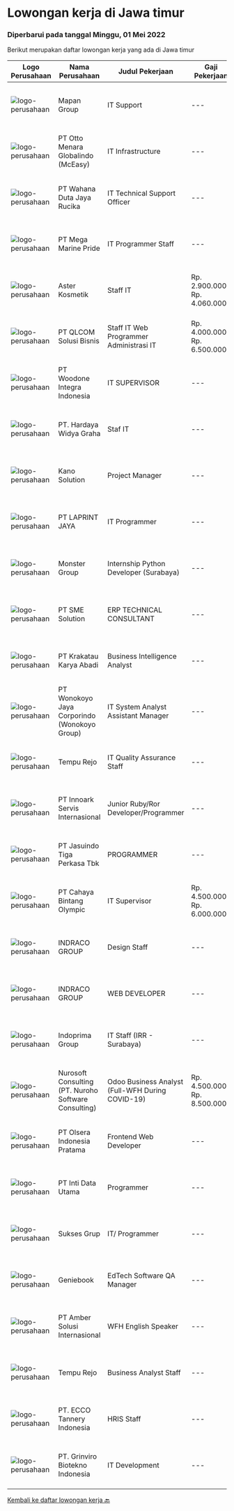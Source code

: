 
  # Lowongan kerja di Jawa timur

  ### Diperbarui pada tanggal Minggu, 01 Mei 2022

  Berikut merupakan daftar lowongan kerja yang ada di Jawa timur

  |Logo Perusahaan | Nama Perusahaan | Judul Pekerjaan | Gaji Pekerjaan | Lokasi | Deskripsi | Tanggal diunggah | Pranala |
  | -------------- | --------------- | --------------- | --------- | --------- | -------------- | ------- | ----------- |
  |![logo-perusahaan](https://image-service-cdn.seek.com.au/470a7d61d5a3399f6ba34f865cbcf7a9dc2e3fc5/ee4dce1061f3f616224767ad58cb2fc751b8d2dc)|Mapan Group|IT Support|---|Jawa Timur|Deskripsi Pekerjaan Menyelesaikan permasalahan peralatan, aplikasi dan jaringan komputer dan jaringan Outlet, serta memastikan hardware dan software...|Jumat, 29 April 2022|https://www.jobstreet.co.id/id/job/it-support-3870733?token=0~909e68b8-2f22-44b1-ac5f-06a72fab48a7&sectionRank=1&jobId=jobstreet-id-job-3870733|
|![logo-perusahaan](https://image-service-cdn.seek.com.au/f315f0c605a36ea3a033e6abb5c67515d4b00ff5/ee4dce1061f3f616224767ad58cb2fc751b8d2dc)|PT Otto Menara Globalindo (McEasy)|IT Infrastructure|---|Jakarta Raya|Merancang, mengawasi, dan berpartisipasi dalam penerapan teknologi dan platform yang mendukung infrastruktur data. Membuat desain dari infrastruktur...|Kamis, 28 April 2022|https://www.jobstreet.co.id/id/job/it-infrastructure-3869947?token=0~909e68b8-2f22-44b1-ac5f-06a72fab48a7&sectionRank=2&jobId=jobstreet-id-job-3869947|
|![logo-perusahaan](https://image-service-cdn.seek.com.au/6817c8a3c444c1e13a676752a3dfc726d47c4332/ee4dce1061f3f616224767ad58cb2fc751b8d2dc)|PT Wahana Duta Jaya Rucika|IT Technical Support Officer|---|Jawa Timur|Bertindak sebagai 1st level support untuk layanan IT yang digunakan. Memeriksa dan memastikan komputer (PC &amp; Laptop), temasuk Operating System dan...|Jumat, 29 April 2022|https://www.jobstreet.co.id/id/job/it-technical-support-officer-3870302?token=0~909e68b8-2f22-44b1-ac5f-06a72fab48a7&sectionRank=3&jobId=jobstreet-id-job-3870302|
|![logo-perusahaan](https://image-service-cdn.seek.com.au/c2d1b10e65f5a153629011d5886a8b3d0e1913fb/ee4dce1061f3f616224767ad58cb2fc751b8d2dc)|PT Mega Marine Pride|IT Programmer Staff|---|Pasuruan|Tugas Pokok Membuat aplikasi inhouse yang dibutuhkan perusahaan Mengelola dan mengembangkan aplikasi yang saat ini sudah digunakan di perusahaan...|Sabtu, 30 April 2022|https://www.jobstreet.co.id/id/job/it-programmer-staff-3863189?token=0~909e68b8-2f22-44b1-ac5f-06a72fab48a7&sectionRank=4&jobId=jobstreet-id-job-3863189|
|![logo-perusahaan](https://image-service-cdn.seek.com.au/300a720725eede7b3f17e0a1dfd9cbd42dec362a/ee4dce1061f3f616224767ad58cb2fc751b8d2dc)|Aster Kosmetik|Staff IT|Rp. 2.900.000-Rp. 4.060.000|Malang|Kualifikasi :1. Usia Maksimal 30 tahun2. Pendidikan minimal SMA / D3 (Jurusan sistem informasi &amp; sejenis)3. Menguasai bahasa pemrograman4....|Kamis, 28 April 2022|https://www.jobstreet.co.id/id/job/staff-it-3869282?token=0~909e68b8-2f22-44b1-ac5f-06a72fab48a7&sectionRank=5&jobId=jobstreet-id-job-3869282|
|![logo-perusahaan](https://image-service-cdn.seek.com.au/4a1b46d1f1768168a4b76fea2aa31ff3898de406/ee4dce1061f3f616224767ad58cb2fc751b8d2dc)|PT QLCOM Solusi Bisnis|Staff IT  Web Programmer  Administrasi IT|Rp. 4.000.000-Rp. 6.500.000|Surabaya|Butuh Cepat dan Urgent, Divisi IT Perusahaan yang sedang berkembang pesat, untuk posisi Staff, Programmer, Admin, Bulan Mei 2022 Wawancara Final :Usia...|Jumat, 29 April 2022|https://www.jobstreet.co.id/id/job/staff-it-web-programmer-administrasi-it-3870867?token=0~909e68b8-2f22-44b1-ac5f-06a72fab48a7&sectionRank=6&jobId=jobstreet-id-job-3870867|
|![logo-perusahaan](https://image-service-cdn.seek.com.au/f667e59bbb92a32bb68aca7e49a942d05f0ed5c1/ee4dce1061f3f616224767ad58cb2fc751b8d2dc)|PT Woodone Integra Indonesia|IT SUPERVISOR|---|Sidoarjo|Maksimal Usia 35 Tahun Pendidikan Minimal S1 dibidang IT Minimal memiliki 2 tahun pengalaman kerja di bidang yang sama Menguasai Fullstack Software...|Kamis, 28 April 2022|https://www.jobstreet.co.id/id/job/it-supervisor-3854805?token=0~909e68b8-2f22-44b1-ac5f-06a72fab48a7&sectionRank=7&jobId=jobstreet-id-job-3854805|
|![logo-perusahaan](https://image-service-cdn.seek.com.au/159d40e7f932f047b23f5ee614d8f1d6fa7b3b89/ee4dce1061f3f616224767ad58cb2fc751b8d2dc)|PT. Hardaya Widya Graha|Staf IT|---|Surabaya|Usia maksimal 28 tahun Minimal S1 Teknik Informatika Menguasai Bahasa Inggris Pengalaman minimal 1 tahun sebagai Staf IT / IT Support Mampu membuat...|Rabu, 27 April 2022|https://www.jobstreet.co.id/id/job/staf-it-3868360?token=0~909e68b8-2f22-44b1-ac5f-06a72fab48a7&sectionRank=8&jobId=jobstreet-id-job-3868360|
|![logo-perusahaan](https://image-service-cdn.seek.com.au/0d441213aa30fbf6c9ec994046549ef023d9fa61/ee4dce1061f3f616224767ad58cb2fc751b8d2dc)|Kano Solution|Project Manager|---|Jawa Timur|Project ManagerDeskripsi Pekerjaan Membuat rencana pengerjaan proyek dan mendefinisikan WBS dari proyek Memimpin pelaksanaan proyek dan menjaga...|Sabtu, 30 April 2022|https://www.jobstreet.co.id/id/job/project-manager-3862896?token=0~909e68b8-2f22-44b1-ac5f-06a72fab48a7&sectionRank=9&jobId=jobstreet-id-job-3862896|
|![logo-perusahaan](https://image-service-cdn.seek.com.au/c6eb851c510b1ca15604b0cb65e76d4913f5c1b1/ee4dce1061f3f616224767ad58cb2fc751b8d2dc)|PT LAPRINT JAYA|IT Programmer|---|Surabaya|Membuat aplikasi Web/ Mobile baik offline maupun online untuk segala keperluan perkantoran Melakukan percobaan menjalankan program dan aplikasi...|Kamis, 28 April 2022|https://www.jobstreet.co.id/id/job/it-programmer-3854164?token=0~909e68b8-2f22-44b1-ac5f-06a72fab48a7&sectionRank=10&jobId=jobstreet-id-job-3854164|
|![logo-perusahaan](https://image-service-cdn.seek.com.au/fde7c35858fa549271ce89711d09acc66907aecf/ee4dce1061f3f616224767ad58cb2fc751b8d2dc)|Monster Group|Internship Python Developer (Surabaya)|---|Surabaya|Jobs Description : Design, develop, test, and implement new software solutions Development support systems and systems diagnose and correct errors...|Sabtu, 30 April 2022|https://www.jobstreet.co.id/id/job/internship-python-developer-surabaya-3862222?token=0~909e68b8-2f22-44b1-ac5f-06a72fab48a7&sectionRank=11&jobId=jobstreet-id-job-3862222|
|![logo-perusahaan](https://image-service-cdn.seek.com.au/f0cc6ba1828627c44076452213cbe473e760a860/ee4dce1061f3f616224767ad58cb2fc751b8d2dc)|PT SME Solution|ERP TECHNICAL CONSULTANT|---|Surabaya|REQUIREMENT : Will be based in Semarang (SMG), or Surabaya (SBY) Bachelor Degree (S1) from reputable university majoring in: Informatics Engineering /...|Jumat, 29 April 2022|https://www.jobstreet.co.id/id/job/erp-technical-consultant-3861033?token=0~909e68b8-2f22-44b1-ac5f-06a72fab48a7&sectionRank=12&jobId=jobstreet-id-job-3861033|
|![logo-perusahaan](https://image-service-cdn.seek.com.au/b2d1f3ffed82713bb6c2c91fa675bbfd0cfb2ac6/ee4dce1061f3f616224767ad58cb2fc751b8d2dc)|PT Krakatau Karya Abadi|Business Intelligence Analyst|---|Surabaya|Business Intelligence Analyst Surabaya, IndonesiaAbout SuperWe are a group of business enthusiasts, scientists, communicators, designers, productive...|Jumat, 29 April 2022|https://www.jobstreet.co.id/id/job/business-intelligence-analyst-3856467?token=0~909e68b8-2f22-44b1-ac5f-06a72fab48a7&sectionRank=13&jobId=jobstreet-id-job-3856467|
|![logo-perusahaan](https://image-service-cdn.seek.com.au/d7d6519ff0ea41880103e5a0bad98dd126d6a4bd/ee4dce1061f3f616224767ad58cb2fc751b8d2dc)|PT Wonokoyo Jaya Corporindo (Wonokoyo Group)|IT System Analyst Assistant Manager|---|Surabaya|Mengelola teknologi informasi dan sistem komputer Memastikan kesiapan dan ketersediaan sistem komputer / aplikasi dalam lingkungan perusahaan Membuat...|Rabu, 27 April 2022|https://www.jobstreet.co.id/id/job/it-system-analyst-assistant-manager-3868677?token=0~909e68b8-2f22-44b1-ac5f-06a72fab48a7&sectionRank=14&jobId=jobstreet-id-job-3868677|
|![logo-perusahaan](https://image-service-cdn.seek.com.au/8932e17cb34d89f6929d34387320dc9282a595ab/ee4dce1061f3f616224767ad58cb2fc751b8d2dc)|Tempu Rejo|IT Quality Assurance Staff|---|Jember|Job Descriptions: Meet deadlines by breaking up the development process into attainable testing goals and relaying any issues back to the development...|Jumat, 29 April 2022|https://www.jobstreet.co.id/id/job/it-quality-assurance-staff-3855379?token=0~909e68b8-2f22-44b1-ac5f-06a72fab48a7&sectionRank=15&jobId=jobstreet-id-job-3855379|
|![logo-perusahaan](https://image-service-cdn.seek.com.au/5f8b109dba2d1bd12e0f98858b63c67a0c0b684e/ee4dce1061f3f616224767ad58cb2fc751b8d2dc)|PT Innoark Servis Internasional|Junior Ruby/Ror Developer/Programmer|---|Batam|Responsibilities: - Working on project-based requirements- Providing solution for issues-Work with the technical and product team to develop company...|Jumat, 29 April 2022|https://www.jobstreet.co.id/id/job/junior-ruby-ror-developer-programmer-3870654?token=0~909e68b8-2f22-44b1-ac5f-06a72fab48a7&sectionRank=16&jobId=jobstreet-id-job-3870654|
|![logo-perusahaan](https://image-service-cdn.seek.com.au/f9cd043f1011fee386470591649d3e30b502df59/ee4dce1061f3f616224767ad58cb2fc751b8d2dc)|PT Jasuindo Tiga Perkasa Tbk|PROGRAMMER|---|Sidoarjo|Kualifikasi : Pendidikan minimal S1 Teknik Informatika/Sistem Informasi/Ilmu  Komputer/Teknik Komputer...|Kamis, 28 April 2022|https://www.jobstreet.co.id/id/job/programmer-3860332?token=0~909e68b8-2f22-44b1-ac5f-06a72fab48a7&sectionRank=17&jobId=jobstreet-id-job-3860332|
|![logo-perusahaan](https://image-service-cdn.seek.com.au/09294ae3a523b15296375a776c66783ebf066b0b/ee4dce1061f3f616224767ad58cb2fc751b8d2dc)|PT Cahaya Bintang Olympic|IT Supervisor|Rp. 4.500.000-Rp. 6.000.000|Jawa Timur|Deskripsi PekerjaanKualifikasi : Maksimal Usia 35 Tahun Pendidikan Minimal S1 Teknik Informatika Berpengalaman di posisi yang sama minimal 3 Tahun...|Selasa, 26 April 2022|https://www.jobstreet.co.id/id/job/it-supervisor-3866672?token=0~909e68b8-2f22-44b1-ac5f-06a72fab48a7&sectionRank=18&jobId=jobstreet-id-job-3866672|
|![logo-perusahaan](https://image-service-cdn.seek.com.au/86fd82651f5c9f8351952075fcacc6d47d7f8db4/ee4dce1061f3f616224767ad58cb2fc751b8d2dc)|INDRACO GROUP|Design Staff|---|Surabaya|Membuat desain Artwork Packaging Carton Box. Membuat Motion graphic. Menyiapkan segala material untuk diimpretasikan ke dalam bentuk visual....|Sabtu, 30 April 2022|https://www.jobstreet.co.id/id/job/design-staff-3862174?token=0~909e68b8-2f22-44b1-ac5f-06a72fab48a7&sectionRank=19&jobId=jobstreet-id-job-3862174|
|![logo-perusahaan](https://image-service-cdn.seek.com.au/86fd82651f5c9f8351952075fcacc6d47d7f8db4/ee4dce1061f3f616224767ad58cb2fc751b8d2dc)|INDRACO GROUP|WEB DEVELOPER|---|Surabaya|KUALIFIKASI: Usia Maksimal 40 tahun Pengalaman minimal 2 tahun Minimal lulusan S1 Menguasai/familiar dengan PHP, MySQL, HTML, CSS, Photoshop, Corel,...|Kamis, 28 April 2022|https://www.jobstreet.co.id/id/job/web-developer-3869394?token=0~909e68b8-2f22-44b1-ac5f-06a72fab48a7&sectionRank=20&jobId=jobstreet-id-job-3869394|
|![logo-perusahaan](https://image-service-cdn.seek.com.au/98db6d222e30b3390f5b0f1a69701ee0a17b6b20/ee4dce1061f3f616224767ad58cb2fc751b8d2dc)|Indoprima Group|IT Staff (IRR - Surabaya)|---|Surabaya|Requirement : Maximum 30 years old At least had Associate Degree or Bachelor Degree in IT/Technical Information with GPA minimum. 3,00 from reputable...|Rabu, 27 April 2022|https://www.jobstreet.co.id/id/job/it-staff-irr-surabaya-3867846?token=0~909e68b8-2f22-44b1-ac5f-06a72fab48a7&sectionRank=21&jobId=jobstreet-id-job-3867846|
|![logo-perusahaan](https://image-service-cdn.seek.com.au/80d9f9357b1a2e56b4a86927c47c40f644df9ce9/ee4dce1061f3f616224767ad58cb2fc751b8d2dc)|Nurosoft Consulting (PT. Nuroho Software Consulting)|Odoo Business Analyst (Full-WFH During COVID-19)|Rp. 4.500.000-Rp. 8.500.000|Surabaya|Responsibilities Analyze customer business processes, write specifications, and suggest solutions Implement the agreed solutions Write test cases and...|Jumat, 29 April 2022|https://www.jobstreet.co.id/id/job/odoo-business-analyst-full-wfh-during-covid-19-3856662?token=0~909e68b8-2f22-44b1-ac5f-06a72fab48a7&sectionRank=22&jobId=jobstreet-id-job-3856662|
|![logo-perusahaan](https://image-service-cdn.seek.com.au/90e9bb2e5bcac40b68d491aafb34203d371349a1/ee4dce1061f3f616224767ad58cb2fc751b8d2dc)|PT Olsera Indonesia Pratama|Frontend Web Developer|---|Jakarta Raya|Responsibilities: Development in an AGILE environment Create good product with accessibility and security compliance Create good product with...|Kamis, 28 April 2022|https://www.jobstreet.co.id/id/job/frontend-web-developer-3854349?token=0~909e68b8-2f22-44b1-ac5f-06a72fab48a7&sectionRank=23&jobId=jobstreet-id-job-3854349|
|![logo-perusahaan](https://image-service-cdn.seek.com.au/2af8b146c853b9c417946dab68ed8a8b2cdb93d9/ee4dce1061f3f616224767ad58cb2fc751b8d2dc)|PT Inti Data Utama|Programmer|---|Surabaya|General Requirements: Graduated minimum (D3/S1) from engineering or business discipline such as Software Engineering/ Information Systems/ Computer...|Kamis, 28 April 2022|https://www.jobstreet.co.id/id/job/programmer-3869741?token=0~909e68b8-2f22-44b1-ac5f-06a72fab48a7&sectionRank=24&jobId=jobstreet-id-job-3869741|
|![logo-perusahaan](https://image-service-cdn.seek.com.au/90188e42b2273f8fb48267e70fee1130776c71d5/ee4dce1061f3f616224767ad58cb2fc751b8d2dc)|Sukses Grup|IT/ Programmer|---|Surabaya|Kualifikasi : Pendidikan minimal S1 Informatika Komputer Sistem Informasi Menguasai bahasa pemograman minimal PHP dan MySQL Disiplin,Teliti dan...|Selasa, 26 April 2022|https://www.jobstreet.co.id/id/job/it-programmer-3867152?token=0~909e68b8-2f22-44b1-ac5f-06a72fab48a7&sectionRank=25&jobId=jobstreet-id-job-3867152|
|![logo-perusahaan](https://image-service-cdn.seek.com.au/13804b394dc9a5ab5665090f631e1e655e021f78/ee4dce1061f3f616224767ad58cb2fc751b8d2dc)|Geniebook|EdTech Software QA Manager|---|Surabaya|Loved by over 150,000 users, Geniebook is a powerful suite of online learning products designed to help students accelerate their academic performance...|Jumat, 29 April 2022|https://www.jobstreet.co.id/id/job/edtech-software-qa-manager-9432764/origin/sg?token=0~909e68b8-2f22-44b1-ac5f-06a72fab48a7&sectionRank=26&jobId=jobstreet-sg-job-9432764|
|![logo-perusahaan](https://i.ibb.co/sqvTCh9/112815900-stock-vector-no-image-available-icon-flat-vector.webp)|PT Amber Solusi Internasional|WFH English Speaker|---|Jakarta Raya|Working hour starting 8 PM - 5 AM WIB (starts in evening)Will be supporting USA based companyWorking days and national holidays are following USA...|Kamis, 28 April 2022|https://www.jobstreet.co.id/id/job/wfh-english-speaker-3869260?token=0~909e68b8-2f22-44b1-ac5f-06a72fab48a7&sectionRank=27&jobId=jobstreet-id-job-3869260|
|![logo-perusahaan](https://image-service-cdn.seek.com.au/cdae606750abf7f63dde4fcda17d666d498d2469/ee4dce1061f3f616224767ad58cb2fc751b8d2dc)|Tempu Rejo|Business Analyst Staff|---|Jember|Job Descriptions: Handle user requests by collecting detailed user requirements, analyzing the requirements, and can give proposed solutions. Conduct...|Jumat, 29 April 2022|https://www.jobstreet.co.id/id/job/business-analyst-staff-3856238?token=0~909e68b8-2f22-44b1-ac5f-06a72fab48a7&sectionRank=28&jobId=jobstreet-id-job-3856238|
|![logo-perusahaan](https://image-service-cdn.seek.com.au/76a52d9198d4050a297ca8891ab66ae54d0f06c3/ee4dce1061f3f616224767ad58cb2fc751b8d2dc)|PT. ECCO Tannery Indonesia|HRIS Staff|---|Jawa Timur|Responsibilities : To ensure proper and accurate maintenance of the company’s Employee Master Data Information in SAP System. Prepare monthly...|Kamis, 28 April 2022|https://www.jobstreet.co.id/id/job/hris-staff-3869144?token=0~909e68b8-2f22-44b1-ac5f-06a72fab48a7&sectionRank=29&jobId=jobstreet-id-job-3869144|
|![logo-perusahaan](https://image-service-cdn.seek.com.au/62ebe6f282d626efda93baa9353fe3d61c7843dd/ee4dce1061f3f616224767ad58cb2fc751b8d2dc)|PT. Grinviro Biotekno Indonesia|IT Development|---|Jakarta Raya|Deskripsi Pekerjaan : Membuat dan mendesign program sesuai kebutuhan perusahaan Melakukan perubahan program sesuai perkembangan dan kebutuhan...|Selasa, 26 April 2022|https://www.jobstreet.co.id/id/job/it-development-3850596?token=0~909e68b8-2f22-44b1-ac5f-06a72fab48a7&sectionRank=30&jobId=jobstreet-id-job-3850596|


  [Kembali ke daftar lowongan kerja 🔙](../README.md#daftar-lowongan-kerja)
  